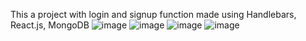 This a project with login and signup function made using Handlebars, React.js, MongoDB
![image](https://github.com/user-attachments/assets/3792587d-1af1-42fc-b189-22fb241d872f)
![image](https://github.com/user-attachments/assets/12c1ed58-91f1-4660-beb1-289461cefbda)
![image](https://github.com/user-attachments/assets/14b8b06a-ed14-4787-bd78-9f2b08f81098)
![image](https://github.com/user-attachments/assets/2ba6c895-a268-4684-b83b-252b3fc15575)
